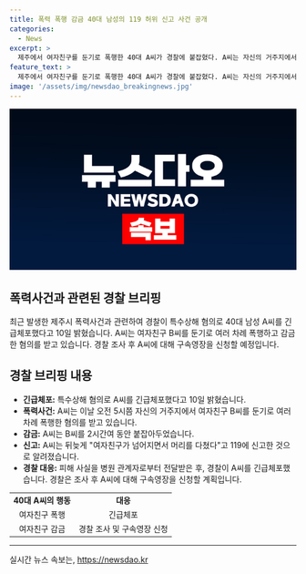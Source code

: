 ```yaml
---
title: 폭력 폭행 감금 40대 남성의 119 허위 신고 사건 공개
categories:
  - News
excerpt: >
  제주에서 여자친구를 둔기로 폭행한 40대 A씨가 경찰에 붙잡혔다. A씨는 자신의 거주지에서 여자친구를 폭행한 후 119에 신고하고, 피해를 입은 여자친구의 신고로 경찰에 체포됐다. A씨는 특수상해 혐의로 긴급체포됐으며 경찰은 구속영장을 신청할 예정이다. 사실은 병원 관계자를 통해 전해졌으며, A씨는 치료를 받아야 한다는 여자친구를 2시간여 감금한 것으로 밝혀졌다.
feature_text: >
  제주에서 여자친구를 둔기로 폭행한 40대 A씨가 경찰에 붙잡혔다. A씨는 자신의 거주지에서 여자친구를 폭행한 후 119에 신고하고, 피해를 입은 여자친구의 신고로 경찰에 체포됐다. A씨는 특수상해 혐의로 긴급체포됐으며 경찰은 구속영장을 신청할 예정이다. 사실은 병원 관계자를 통해 전해졌으며, A씨는 치료를 받아야 한다는 여자친구를 2시간여 감금한 것으로 밝혀졌다.
image: '/assets/img/newsdao_breakingnews.jpg'
---
```


<p><img src="/assets/img/newsdao_breakingnews.jpg" alt="ranknews 속보" /></p>

<h2>폭력사건과 관련된 경찰 브리핑</h2>

<p data-ke-size="size16">최근 발생한 제주시 폭력사건과 관련하여 경찰이 특수상해 혐의로 40대 남성 A씨를 긴급체포했다고 10일 밝혔습니다. A씨는 여자친구 B씨를 둔기로 여러 차례 폭행하고 감금한 혐의를 받고 있습니다. 경찰 조사 후 A씨에 대해 구속영장을 신청할 예정입니다.</p>

<h2 data-ke-size="size26">경찰 브리핑 내용</h2>

<ul>
    <li><b>긴급체포:</b> 특수상해 혐의로 A씨를 긴급체포했다고 10일 밝혔습니다.</li>
    <li><b>폭력사건:</b> A씨는 이날 오전 5시쯤 자신의 거주지에서 여자친구 B씨를 둔기로 여러 차례 폭행한 혐의를 받고 있습니다.</li>
    <li><b>감금:</b> A씨는 B씨를 2시간여 동안 붙잡아두었습니다.</li>
    <li><b>신고:</b> A씨는 뒤늦게 "여자친구가 넘어지면서 머리를 다쳤다"고 119에 신고한 것으로 알려졌습니다.</li>
    <li><b>경찰 대응:</b> 피해 사실을 병원 관계자로부터 전달받은 후, 경찰이 A씨를 긴급체포했습니다. 경찰은 조사 후 A씨에 대해 구속영장을 신청할 계획입니다.</li>
</ul>

<table>
    <tr>
        <td style="text-align: center; height: 17px;"><b>40대 A씨의 행동</b></td>
        <td style="text-align: center; height: 17px;"><b>대응</b></td>
    </tr>
    <tr>
        <td style="text-align: center; height: 17px;">여자친구 폭행</td>
        <td style="text-align: center; height: 17px;">긴급체포</td>
    </tr>
    <tr>
        <td style="text-align: center; height: 17px;">여자친구 감금</td>
        <td style="text-align: center; height: 17px;">경찰 조사 및 구속영장 신청</td>
    </tr>
</table>

<hr>
실시간 뉴스 속보는, <a href="https://newsdao.kr" rel="dofollow">https://newsdao.kr</a>


